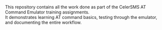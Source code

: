 This repository contains all the work done as part of the CelerSMS AT Command Emulator training assignments.  
It demonstrates learning AT command basics, testing through the emulator, and documenting the entire workflow.
